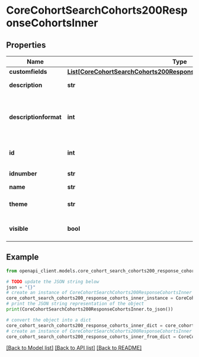 # CoreCohortSearchCohorts200ResponseCohortsInner


## Properties

Name | Type | Description | Notes
------------ | ------------- | ------------- | -------------
**customfields** | [**List[CoreCohortSearchCohorts200ResponseCohortsInnerCustomfieldsInner]**](CoreCohortSearchCohorts200ResponseCohortsInnerCustomfieldsInner.md) |  | [optional] 
**description** | **str** | cohort description | [optional] 
**descriptionformat** | **int** | description format (1 &#x3D; HTML, 0 &#x3D; MOODLE, 2 &#x3D; PLAIN, or 4 &#x3D; MARKDOWN) | [optional] 
**id** | **int** | ID of the cohort | [optional] [default to null]
**idnumber** | **str** | cohort idnumber | [optional] 
**name** | **str** | cohort name | [optional] 
**theme** | **str** | cohort theme | [optional] [default to 'null']
**visible** | **bool** | cohort visible | [optional] [default to False]

## Example

```python
from openapi_client.models.core_cohort_search_cohorts200_response_cohorts_inner import CoreCohortSearchCohorts200ResponseCohortsInner

# TODO update the JSON string below
json = "{}"
# create an instance of CoreCohortSearchCohorts200ResponseCohortsInner from a JSON string
core_cohort_search_cohorts200_response_cohorts_inner_instance = CoreCohortSearchCohorts200ResponseCohortsInner.from_json(json)
# print the JSON string representation of the object
print(CoreCohortSearchCohorts200ResponseCohortsInner.to_json())

# convert the object into a dict
core_cohort_search_cohorts200_response_cohorts_inner_dict = core_cohort_search_cohorts200_response_cohorts_inner_instance.to_dict()
# create an instance of CoreCohortSearchCohorts200ResponseCohortsInner from a dict
core_cohort_search_cohorts200_response_cohorts_inner_from_dict = CoreCohortSearchCohorts200ResponseCohortsInner.from_dict(core_cohort_search_cohorts200_response_cohorts_inner_dict)
```
[[Back to Model list]](../README.md#documentation-for-models) [[Back to API list]](../README.md#documentation-for-api-endpoints) [[Back to README]](../README.md)


